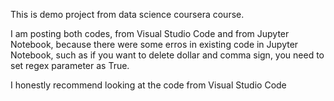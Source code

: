 This is demo project from data science coursera course.

I am posting both codes,  from Visual Studio Code and from Jupyter Notebook, because there were some erros in existing code in Jupyter Notebook, such as if you want to delete dollar and comma sign, you need to set regex parameter as True.

I honestly recommend looking at the code from Visual Studio Code
